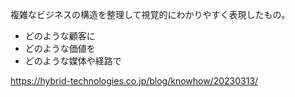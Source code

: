 複雑なビジネスの構造を整理して視覚的にわかりやすく表現したもの。

- どのような顧客に
- どのような価値を
- どのような媒体や経路で

https://hybrid-technologies.co.jp/blog/knowhow/20230313/
